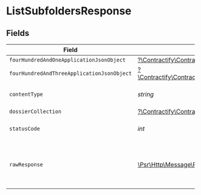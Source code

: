 # ListSubfoldersResponse


## Fields

| Field                                                                                                                                                  | Type                                                                                                                                                   | Required                                                                                                                                               | Description                                                                                                                                            |
| ------------------------------------------------------------------------------------------------------------------------------------------------------ | ------------------------------------------------------------------------------------------------------------------------------------------------------ | ------------------------------------------------------------------------------------------------------------------------------------------------------ | ------------------------------------------------------------------------------------------------------------------------------------------------------ |
| `fourHundredAndOneApplicationJsonObject`                                                                                                               | [?\Contractify\ContractifyAPI\Models\Operations\ListSubfoldersResponseBody](../../models/operations/ListSubfoldersResponseBody.md)                     | :heavy_minus_sign:                                                                                                                                     | Unauthenticated                                                                                                                                        |
| `fourHundredAndThreeApplicationJsonObject`                                                                                                             | [?\Contractify\ContractifyAPI\Models\Operations\ListSubfoldersSubfoldersResponseBody](../../models/operations/ListSubfoldersSubfoldersResponseBody.md) | :heavy_minus_sign:                                                                                                                                     | Forbidden                                                                                                                                              |
| `contentType`                                                                                                                                          | *string*                                                                                                                                               | :heavy_check_mark:                                                                                                                                     | HTTP response content type for this operation                                                                                                          |
| `dossierCollection`                                                                                                                                    | [?\Contractify\ContractifyAPI\Models\Shared\DossierCollection](../../models/shared/DossierCollection.md)                                               | :heavy_minus_sign:                                                                                                                                     | OK                                                                                                                                                     |
| `statusCode`                                                                                                                                           | *int*                                                                                                                                                  | :heavy_check_mark:                                                                                                                                     | HTTP response status code for this operation                                                                                                           |
| `rawResponse`                                                                                                                                          | [\Psr\Http\Message\ResponseInterface](https://www.php-fig.org/psr/psr-7/#33-psrhttpmessageresponseinterface)                                           | :heavy_minus_sign:                                                                                                                                     | Raw HTTP response; suitable for custom response parsing                                                                                                |